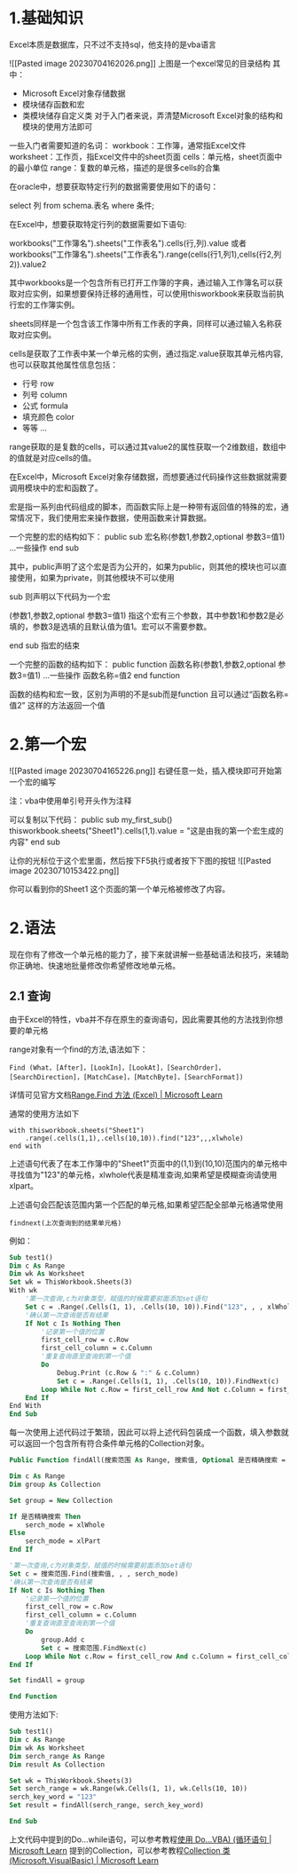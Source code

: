 
# 1.基础知识

Excel本质是数据库，只不过不支持sql，他支持的是vba语言

![[Pasted image 20230704162026.png]]
上图是一个excel常见的目录结构
其中：
- Microsoft Excel对象存储数据
- 模块储存函数和宏
- 类模块储存自定义类
对于入门者来说，弄清楚Microsoft Excel对象的结构和模块的使用方法即可

一些入门者需要知道的名词：
workbook：工作簿，通常指Excel文件
worksheet：工作页，指Excel文件中的sheet页面
cells：单元格，sheet页面中的最小单位
range：复数的单元格，描述的是很多cells的合集

在oracle中，想要获取特定行列的数据需要使用如下的语句：

select 列 from schema.表名 where 条件;

在Excel中，想要获取特定行列的数据需要如下语句:

workbooks("工作簿名").sheets("工作表名").cells(行,列).value
或者
workbooks("工作簿名").sheets("工作表名").range(cells(行1,列1),cells(行2,列2)).value2

其中workbooks是一个包含所有已打开工作簿的字典，通过输入工作簿名可以获取对应实例，如果想要保持迁移的通用性，可以使用thisworkbook来获取当前执行宏的工作簿实例。

sheets同样是一个包含该工作簿中所有工作表的字典，同样可以通过输入名称获取对应实例。

cells是获取了工作表中某一个单元格的实例，通过指定.value获取其单元格内容,也可以获取其他属性信息包括：
- 行号 row
- 列号 column
- 公式 formula
- 填充颜色 color
- 等等 ...

range获取的是复数的cells，可以通过其value2的属性获取一个2维数组，数组中的值就是对应cells的值。

在Excel中，Microsoft Excel对象存储数据，而想要通过代码操作这些数据就需要调用模块中的宏和函数了。

宏是指一系列由代码组成的脚本，而函数实际上是一种带有返回值的特殊的宏，通常情况下，我们使用宏来操作数据，使用函数来计算数据。

一个完整的宏的结构如下：
public sub 宏名称(参数1,参数2,optional 参数3=值1)
	...一些操作
end sub

其中，public声明了这个宏是否为公开的，如果为public，则其他的模块也可以直接使用，如果为private，则其他模块不可以使用

sub 则声明以下代码为一个宏

(参数1,参数2,optional 参数3=值1) 指这个宏有三个参数，其中参数1和参数2是必填的，参数3是选填的且默认值为值1。宏可以不需要参数。

end sub 指宏的结束

一个完整的函数的结构如下：
public function 函数名称(参数1,参数2,optional 参数3=值1)
	...一些操作
	函数名称=值2
end function

函数的结构和宏一致，区别为声明的不是sub而是function
且可以通过“函数名称=值2” 这样的方法返回一个值

# 2.第一个宏

![[Pasted image 20230704165226.png]]
右键任意一处，插入模块即可开始第一个宏的编写

注：vba中使用单引号开头作为注释

可以复制以下代码：
public sub my_first_sub()
	thisworkbook.sheets("Sheet1").cells(1,1).value = "这是由我的第一个宏生成的内容"
end sub

让你的光标位于这个宏里面，然后按下F5执行或者按下下图的按钮
![[Pasted image 20230710153422.png]]

你可以看到你的Sheet1 这个页面的第一个单元格被修改了内容。

# 2.语法

现在你有了修改一个单元格的能力了，接下来就讲解一些基础语法和技巧，来辅助你正确地、快速地批量修改你希望修改地单元格。

## 2.1 查询

由于Excel的特性，vba并不存在原生的查询语句，因此需要其他的方法找到你想要的单元格

range对象有一个find的方法,语法如下：

`Find (What，[After]，[LookIn]，[LookAt]，[SearchOrder]，[SearchDirection]，[MatchCase]，[MatchByte]，[SearchFormat])`

详情可见官方文档[Range.Find 方法 (Excel) | Microsoft Learn](https://learn.microsoft.com/zh-cn/office/vba/api/excel.range.find)

通常的使用方法如下

```
with thisworkbook.sheets("Sheet1")
	.range(.cells(1,1),.cells(10,10)).find("123",,,xlwhole)
end with
```

上述语句代表了在本工作簿中的"Sheet1"页面中的(1,1)到(10,10)范围内的单元格中寻找值为"123"的单元格，xlwhole代表是精准查询,如果希望是模糊查询请使用xlpart。

上述语句会匹配该范围内第一个匹配的单元格,如果希望匹配全部单元格通常使用
```
findnext(上次查询到的结果单元格)
```
例如：
```vb
Sub test1()
Dim c As Range
Dim wk As Worksheet
Set wk = ThisWorkbook.Sheets(3)
With wk
    '第一次查询,c为对象类型，赋值的时候需要前面添加set语句
    Set c = .Range(.Cells(1, 1), .Cells(10, 10)).Find("123", , , xlWhole)
    '确认第一次查询是否有结果
    If Not c Is Nothing Then
        '记录第一个值的位置
        first_cell_row = c.Row
        first_cell_column = c.Column
        '重复查询直至查询到第一个值
        Do
            Debug.Print (c.Row & ":" & c.Column)
            Set c = .Range(.Cells(1, 1), .Cells(10, 10)).FindNext(c)
        Loop While Not c.Row = first_cell_row And Not c.Column = first_cell_column
    End If
End With
End Sub

```

每一次使用上述代码过于繁琐，因此可以将上述代码包装成一个函数，填入参数就可以返回一个包含所有符合条件单元格的Collection对象。
```vb
Public Function findAll(搜索范围 As Range, 搜索值, Optional 是否精确搜索 = True)

Dim c As Range
Dim group As Collection

Set group = New Collection

If 是否精确搜索 Then
    serch_mode = xlWhole
Else
    serch_mode = xlPart
End If

'第一次查询,c为对象类型，赋值的时候需要前面添加set语句
Set c = 搜索范围.Find(搜索值, , , serch_mode)
'确认第一次查询是否有结果
If Not c Is Nothing Then
    '记录第一个值的位置
    first_cell_row = c.Row
    first_cell_column = c.Column
    '重复查询直至查询到第一个值
    Do
        group.Add c
        Set c = 搜索范围.FindNext(c)
    Loop While Not c.Row = first_cell_row And c.Column = first_cell_column
End If

Set findAll = group

End Function
```

使用方法如下:
```vb
Sub test1()
Dim c As Range
Dim wk As Worksheet
Dim serch_range As Range
Dim result As Collection

Set wk = ThisWorkbook.Sheets(3)
Set serch_range = wk.Range(wk.Cells(1, 1), wk.Cells(10, 10))
serch_key_word = "123"
Set result = findAll(serch_range, serch_key_word)

End Sub
```

上文代码中提到的Do...while语句，可以参考教程[使用 Do...VBA) (循环语句 | Microsoft Learn](https://learn.microsoft.com/zh-cn/office/vba/language/concepts/getting-started/using-doloop-statements)
提到的Collection，可以参考教程[Collection 类 (Microsoft.VisualBasic) | Microsoft Learn](https://learn.microsoft.com/zh-cn/dotnet/api/microsoft.visualbasic.collection?view=net-7.0)



